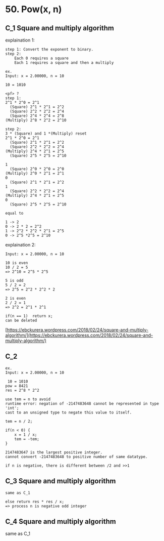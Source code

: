 # 50. Pow(x, n)

## C_1 Square and multiply algorithm
explaination 1: <br/>
```
step 1: Convert the exponent to binary.
step 2:
    Each 0 requires a square
    Each 1 requires a square and then a multiply

ex.
Input: x = 2.00000, n = 10

10 = 1010

<pf> ?
step 1:
2^1 * 2^0 = 2^1
  (Square) 2^1 * 2^1 = 2^2
  (Square) 2^2 * 2^2 = 2^4
  (Square) 2^4 * 2^4 = 2^8
(Multiply) 2^8 * 2^2 = 2^10

step 2:
3 * (Square) and 1 *(Multiply) reset
2^1 * 2^0 = 2^1
  (Square) 2^1 * 2^1 = 2^2
  (Square) 2^2 * 2^2 = 2^4
(Multiply) 2^4 * 2^1 = 2^5
  (Square) 2^5 * 2^5 = 2^10

1
  (Square) 2^0 * 2^0 = 2^0
(Multiply) 2^0 * 2^1 = 2^1
0
  (Square) 2^1 * 2^1 = 2^2
1
  (Square) 2^2 * 2^2 = 2^4
(Multiply) 2^4 * 2^1 = 2^5
0
  (Square) 2^5 * 2^5 = 2^10

equal to

1 -> 2
0 -> 2 * 2 = 2^2
1 -> 2^2 * 2^2 * 2^1 = 2^5
0 -> 2^5 *2^5 = 2^10
```

explaination 2: <br/>
```
Input: x = 2.00000, n = 10

10 is even
10 / 2 = 5
=> 2^10 = 2^5 * 2^5

5 is odd
5 / 2 = 2
=> 2^5 = 2^2 * 2^2 * 2

2 is even
2 / 2 = 1
=> 2^2 = 2^1 * 2^1
```

```
if(n == 1)  return x;
can be deleted
```
[https://ebckurera.wordpress.com/2018/02/24/square-and-multiply-algorithm/](https://ebckurera.wordpress.com/2018/02/24/square-and-multiply-algorithm/)

## C_2
```
ex.
Input: x = 2.00000, n = 10

 10 = 1010
pow = 8421
res = 2^8 * 2^2

use tem = n to avoid
runtime error: negation of -2147483648 cannot be represented in type 'int';
cast to an unsigned type to negate this value to itself.

tem = n / 2;

if(n < 0) {
    x = 1 / x;
    tem = -tem;
}

2147483647 is the largest positive integer.
cannot convert -2147483648 to positive number of same datatype.

if n is negative, there is different between /2 and >>1
```

## C_3 Square and multiply algorithm
```
same as C_1

else return res * res / x;
=> process n is negative odd integer
```

## C_4 Square and multiply algorithm
same as C_1 <br />